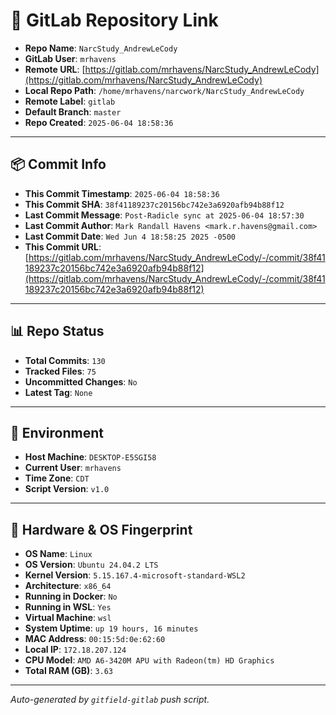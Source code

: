 # 🔗 GitLab Repository Link

- **Repo Name**: `NarcStudy_AndrewLeCody`
- **GitLab User**: `mrhavens`
- **Remote URL**: [https://gitlab.com/mrhavens/NarcStudy_AndrewLeCody](https://gitlab.com/mrhavens/NarcStudy_AndrewLeCody)
- **Local Repo Path**: `/home/mrhavens/narcwork/NarcStudy_AndrewLeCody`
- **Remote Label**: `gitlab`
- **Default Branch**: `master`
- **Repo Created**: `2025-06-04 18:58:36`

---

## 📦 Commit Info

- **This Commit Timestamp**: `2025-06-04 18:58:36`
- **This Commit SHA**: `38f41189237c20156bc742e3a6920afb94b88f12`
- **Last Commit Message**: `Post-Radicle sync at 2025-06-04 18:57:30`
- **Last Commit Author**: `Mark Randall Havens <mark.r.havens@gmail.com>`
- **Last Commit Date**: `Wed Jun 4 18:58:25 2025 -0500`
- **This Commit URL**: [https://gitlab.com/mrhavens/NarcStudy_AndrewLeCody/-/commit/38f41189237c20156bc742e3a6920afb94b88f12](https://gitlab.com/mrhavens/NarcStudy_AndrewLeCody/-/commit/38f41189237c20156bc742e3a6920afb94b88f12)

---

## 📊 Repo Status

- **Total Commits**: `130`
- **Tracked Files**: `75`
- **Uncommitted Changes**: `No`
- **Latest Tag**: `None`

---

## 🧽 Environment

- **Host Machine**: `DESKTOP-E5SGI58`
- **Current User**: `mrhavens`
- **Time Zone**: `CDT`
- **Script Version**: `v1.0`

---

## 🧬 Hardware & OS Fingerprint

- **OS Name**: `Linux`
- **OS Version**: `Ubuntu 24.04.2 LTS`
- **Kernel Version**: `5.15.167.4-microsoft-standard-WSL2`
- **Architecture**: `x86_64`
- **Running in Docker**: `No`
- **Running in WSL**: `Yes`
- **Virtual Machine**: `wsl`
- **System Uptime**: `up 19 hours, 16 minutes`
- **MAC Address**: `00:15:5d:0e:62:60`
- **Local IP**: `172.18.207.124`
- **CPU Model**: `AMD A6-3420M APU with Radeon(tm) HD Graphics`
- **Total RAM (GB)**: `3.63`

---

_Auto-generated by `gitfield-gitlab` push script._

